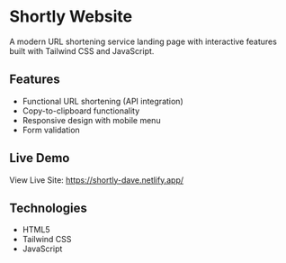 # Shortly Website
A modern URL shortening service landing page with interactive features built with Tailwind CSS and JavaScript.

## Features
- Functional URL shortening (API integration)
- Copy-to-clipboard functionality
- Responsive design with mobile menu
- Form validation

## Live Demo
View Live Site: https://shortly-dave.netlify.app/

## Technologies
- HTML5
- Tailwind CSS
- JavaScript
